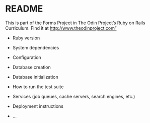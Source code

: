 # README

This is part of the Forms Project in The Odin Project’s Ruby on Rails Curriculum. Find it at http://www.theodinproject.com”

- Ruby version

- System dependencies

- Configuration

- Database creation

- Database initialization

- How to run the test suite

- Services (job queues, cache servers, search engines, etc.)

- Deployment instructions

- ...
